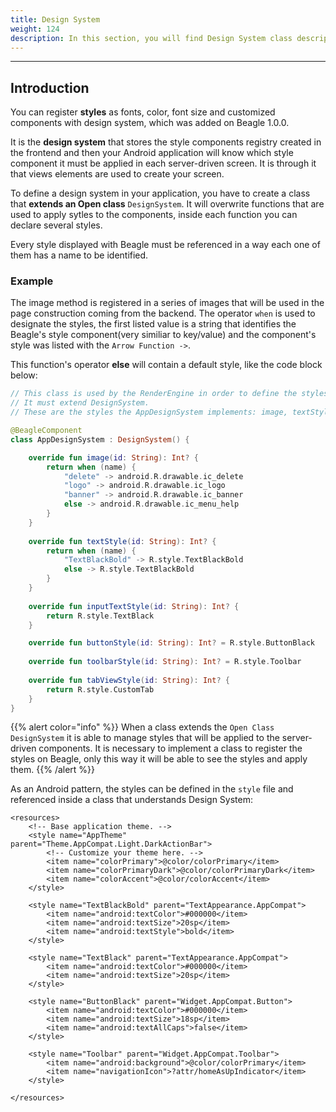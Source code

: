 ```yaml
---
title: Design System
weight: 124
description: In this section, you will find Design System class description and methods details.
---
```


---

## Introduction

You can register **styles** as fonts, color, font size and customized components with design system, which was added on Beagle 1.0.0.

It is the **design system** that stores the style components registry created in the frontend and then your Android application will know which style component it must be applied in each server-driven screen. It is through it  that views elements are used to create your screen.

To define a design system in your application, you have to create a class that **extends an Open class** `DesignSystem`. It will overwrite functions that are used to apply sytles to the components, inside each function you can declare several styles. 

Every style displayed with Beagle must be referenced in a way each one of them has a name to be identified.

### Example

The image method is registered in a series of images that will be used in the page construction coming from the backend. The operator `when` is used to designate the styles, the first listed value is a string that identifies the Beagle's style component\(very similiar to key/value\) and the component's style was listed with the `Arrow Function ->`.

This function's operator **else** will contain a default style, like the code block below:


```kotlin
// This class is used by the RenderEngine in order to define the styles configured at the application.
// It must extend DesignSystem.
// These are the styles the AppDesignSystem implements: image, textStyle, inputTextStyle, buttonStyle, toolbarStyle and tabViewStyle

@BeagleComponent
class AppDesignSystem : DesignSystem() {

    override fun image(id: String): Int? {
        return when (name) {
            "delete" -> android.R.drawable.ic_delete
            "logo" -> android.R.drawable.ic_logo
            "banner" -> android.R.drawable.ic_banner
            else -> android.R.drawable.ic_menu_help
        }
    }
    
    override fun textStyle(id: String): Int? {
        return when (name) {
            "TextBlackBold" -> R.style.TextBlackBold
            else -> R.style.TextBlackBold
        }
    }
    
    override fun inputTextStyle(id: String): Int? {
        return R.style.TextBlack
    }

    override fun buttonStyle(id: String): Int? = R.style.ButtonBlack
    
    override fun toolbarStyle(id: String): Int? = R.style.Toolbar
    
    override fun tabViewStyle(id: String): Int? {
        return R.style.CustomTab
    }
}
```


{{% alert color="info" %}}
When a class extends the `Open Class DesignSystem` it is able to manage styles that will be applied to the server-driven components. It is necessary to implement a class to register the styles on Beagle, only this way it will be able to see the styles and apply them.
{{% /alert %}}

As an Android pattern, the styles can be defined in the `style` file and referenced inside a class that understands Design System:

```markup
<resources>
    <!-- Base application theme. -->
    <style name="AppTheme" parent="Theme.AppCompat.Light.DarkActionBar">
        <!-- Customize your theme here. -->
        <item name="colorPrimary">@color/colorPrimary</item>
        <item name="colorPrimaryDark">@color/colorPrimaryDark</item>
        <item name="colorAccent">@color/colorAccent</item>
    </style>

    <style name="TextBlackBold" parent="TextAppearance.AppCompat">
        <item name="android:textColor">#000000</item>
        <item name="android:textSize">20sp</item>
        <item name="android:textStyle">bold</item>
    </style>

    <style name="TextBlack" parent="TextAppearance.AppCompat">
        <item name="android:textColor">#000000</item>
        <item name="android:textSize">20sp</item>
    </style>

    <style name="ButtonBlack" parent="Widget.AppCompat.Button">
        <item name="android:textColor">#000000</item>
        <item name="android:textSize">18sp</item>
        <item name="android:textAllCaps">false</item>
    </style>

    <style name="Toolbar" parent="Widget.AppCompat.Toolbar">
        <item name="android:background">@color/colorPrimary</item>
        <item name="navigationIcon">?attr/homeAsUpIndicator</item>
    </style>

</resources>
```
